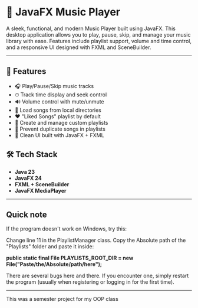 # 🎵 JavaFX Music Player

A sleek, functional, and modern Music Player built using JavaFX. This desktop application allows you to play, pause, skip, and manage your music library with ease. Features include playlist support, volume and time control, and a responsive UI designed with FXML and SceneBuilder.

---

## 🚀 Features

- 🎧 Play/Pause/Skip music tracks
- ⏱ Track time display and seek control
- 🔊 Volume control with mute/unmute
- 📁 Load songs from local directories
- ❤️ "Liked Songs" playlist by default
- 📜 Create and manage custom playlists
- 🚫 Prevent duplicate songs in playlists
- 🎨 Clean UI built with JavaFX + FXML


## 🛠 Tech Stack

- **Java 23**
- **JavaFX 24**
- **FXML + SceneBuilder**
- **JavaFX MediaPlayer**

---

## Quick note

If the program doesn't work on Windows, try this:

Change line 11 in the PlaylistManager class.
Copy the Absolute path of the "Playlists" folder and paste it inside:

**public static final File PLAYLISTS_ROOT_DIR = new File("Paste/the/Absolute/path/here");**

There are several bugs here and there. If you encounter one, simply restart the program (usually when registering or logging in for the first time).

---

This was a semester project for my OOP class
